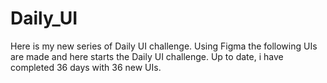 # Daily_UI
Here is my new series of Daily UI challenge. Using Figma the following UIs are made and here starts the Daily UI challenge. Up to date, i have completed 36 days with 36 new UIs.
